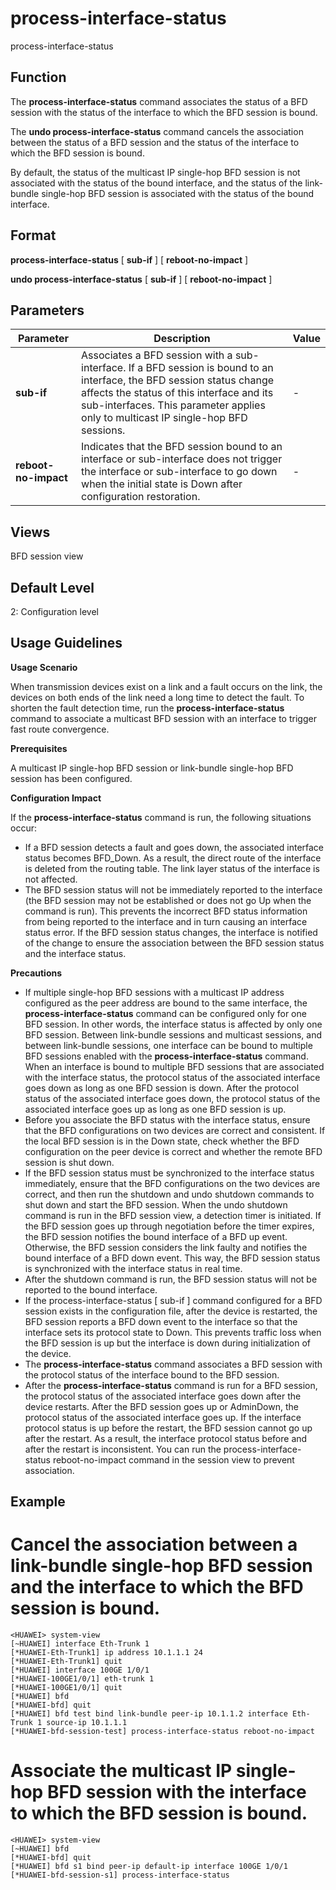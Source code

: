 process-interface-status
========================

process-interface-status

Function
--------



The **process-interface-status** command associates the status of a BFD session with the status of the interface to which the BFD session is bound.

The **undo process-interface-status** command cancels the association between the status of a BFD session and the status of the interface to which the BFD session is bound.



By default, the status of the multicast IP single-hop BFD session is not associated with the status of the bound interface, and the status of the link-bundle single-hop BFD session is associated with the status of the bound interface.


Format
------

**process-interface-status** [ **sub-if** ] [ **reboot-no-impact** ]

**undo process-interface-status** [ **sub-if** ] [ **reboot-no-impact** ]


Parameters
----------

| Parameter | Description | Value |
| --- | --- | --- |
| **sub-if** | Associates a BFD session with a sub-interface. If a BFD session is bound to an interface, the BFD session status change affects the status of this interface and its sub-interfaces.  This parameter applies only to multicast IP single-hop BFD sessions. | - |
| **reboot-no-impact** | Indicates that the BFD session bound to an interface or sub-interface does not trigger the interface or sub-interface to go down when the initial state is Down after configuration restoration. | - |



Views
-----

BFD session view


Default Level
-------------

2: Configuration level


Usage Guidelines
----------------

**Usage Scenario**

When transmission devices exist on a link and a fault occurs on the link, the devices on both ends of the link need a long time to detect the fault. To shorten the fault detection time, run the **process-interface-status** command to associate a multicast BFD session with an interface to trigger fast route convergence.

**Prerequisites**



A multicast IP single-hop BFD session or link-bundle single-hop BFD session has been configured.



**Configuration Impact**

If the **process-interface-status** command is run, the following situations occur:

* If a BFD session detects a fault and goes down, the associated interface status becomes BFD\_Down. As a result, the direct route of the interface is deleted from the routing table. The link layer status of the interface is not affected.
* The BFD session status will not be immediately reported to the interface (the BFD session may not be established or does not go Up when the command is run). This prevents the incorrect BFD status information from being reported to the interface and in turn causing an interface status error. If the BFD session status changes, the interface is notified of the change to ensure the association between the BFD session status and the interface status.

**Precautions**

* If multiple single-hop BFD sessions with a multicast IP address configured as the peer address are bound to the same interface, the **process-interface-status** command can be configured only for one BFD session. In other words, the interface status is affected by only one BFD session. Between link-bundle sessions and multicast sessions, and between link-bundle sessions, one interface can be bound to multiple BFD sessions enabled with the **process-interface-status** command. When an interface is bound to multiple BFD sessions that are associated with the interface status, the protocol status of the associated interface goes down as long as one BFD session is down. After the protocol status of the associated interface goes down, the protocol status of the associated interface goes up as long as one BFD session is up.
* Before you associate the BFD status with the interface status, ensure that the BFD configurations on two devices are correct and consistent. If the local BFD session is in the Down state, check whether the BFD configuration on the peer device is correct and whether the remote BFD session is shut down.
* If the BFD session status must be synchronized to the interface status immediately, ensure that the BFD configurations on the two devices are correct, and then run the shutdown and undo shutdown commands to shut down and start the BFD session. When the undo shutdown command is run in the BFD session view, a detection timer is initiated. If the BFD session goes up through negotiation before the timer expires, the BFD session notifies the bound interface of a BFD up event. Otherwise, the BFD session considers the link faulty and notifies the bound interface of a BFD down event. This way, the BFD session status is synchronized with the interface status in real time.
* After the shutdown command is run, the BFD session status will not be reported to the bound interface.
* If the process-interface-status [ sub-if ] command configured for a BFD session exists in the configuration file, after the device is restarted, the BFD session reports a BFD down event to the interface so that the interface sets its protocol state to Down. This prevents traffic loss when the BFD session is up but the interface is down during initialization of the device.
* The **process-interface-status** command associates a BFD session with the protocol status of the interface bound to the BFD session.
* After the **process-interface-status** command is run for a BFD session, the protocol status of the associated interface goes down after the device restarts. After the BFD session goes up or AdminDown, the protocol status of the associated interface goes up. If the interface protocol status is up before the restart, the BFD session cannot go up after the restart. As a result, the interface protocol status before and after the restart is inconsistent. You can run the process-interface-status reboot-no-impact command in the session view to prevent association.


Example
-------

# Cancel the association between a link-bundle single-hop BFD session and the interface to which the BFD session is bound.
```
<HUAWEI> system-view
[~HUAWEI] interface Eth-Trunk 1
[*HUAWEI-Eth-Trunk1] ip address 10.1.1.1 24
[*HUAWEI-Eth-Trunk1] quit
[*HUAWEI] interface 100GE 1/0/1
[*HUAWEI-100GE1/0/1] eth-trunk 1
[*HUAWEI-100GE1/0/1] quit
[*HUAWEI] bfd
[*HUAWEI-bfd] quit
[*HUAWEI] bfd test bind link-bundle peer-ip 10.1.1.2 interface Eth-Trunk 1 source-ip 10.1.1.1
[*HUAWEI-bfd-session-test] process-interface-status reboot-no-impact

```

# Associate the multicast IP single-hop BFD session with the interface to which the BFD session is bound.
```
<HUAWEI> system-view
[~HUAWEI] bfd
[*HUAWEI-bfd] quit
[*HUAWEI] bfd s1 bind peer-ip default-ip interface 100GE 1/0/1
[*HUAWEI-bfd-session-s1] process-interface-status

```